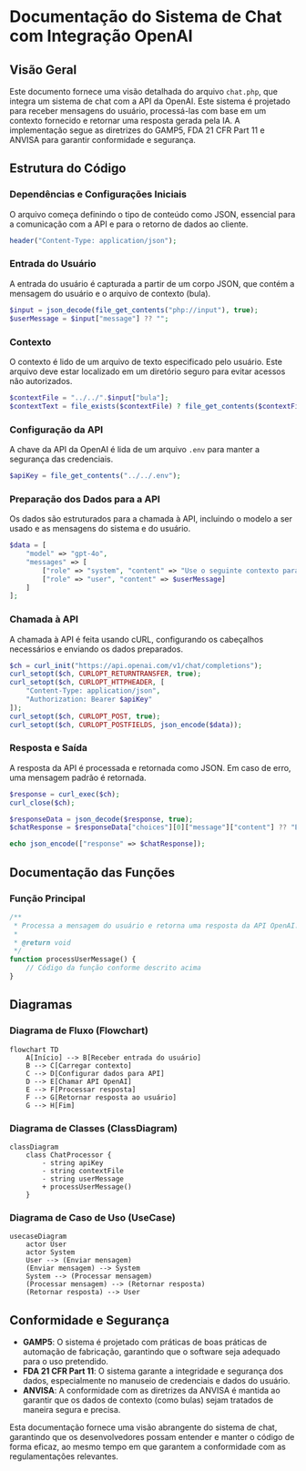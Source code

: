 # Documentação do Sistema de Chat com Integração OpenAI

## Visão Geral

Este documento fornece uma visão detalhada do arquivo `chat.php`, que integra um sistema de chat com a API da OpenAI. Este sistema é projetado para receber mensagens do usuário, processá-las com base em um contexto fornecido e retornar uma resposta gerada pela IA. A implementação segue as diretrizes do GAMP5, FDA 21 CFR Part 11 e ANVISA para garantir conformidade e segurança.

## Estrutura do Código

### Dependências e Configurações Iniciais

O arquivo começa definindo o tipo de conteúdo como JSON, essencial para a comunicação com a API e para o retorno de dados ao cliente.

```php
header("Content-Type: application/json");
```

### Entrada do Usuário

A entrada do usuário é capturada a partir de um corpo JSON, que contém a mensagem do usuário e o arquivo de contexto (bula).

```php
$input = json_decode(file_get_contents("php://input"), true);
$userMessage = $input["message"] ?? "";
```

### Contexto

O contexto é lido de um arquivo de texto especificado pelo usuário. Este arquivo deve estar localizado em um diretório seguro para evitar acessos não autorizados.

```php
$contextFile = "../../".$input["bula"];
$contextText = file_exists($contextFile) ? file_get_contents($contextFile) : "Sem contexto disponível.";
```

### Configuração da API

A chave da API da OpenAI é lida de um arquivo `.env` para manter a segurança das credenciais.

```php
$apiKey = file_get_contents("../../.env");
```

### Preparação dos Dados para a API

Os dados são estruturados para a chamada à API, incluindo o modelo a ser usado e as mensagens do sistema e do usuário.

```php
$data = [
    "model" => "gpt-4o",
    "messages" => [
        ["role" => "system", "content" => "Use o seguinte contexto para responder às perguntas:" . $contextText],
        ["role" => "user", "content" => $userMessage]
    ]
];
```

### Chamada à API

A chamada à API é feita usando cURL, configurando os cabeçalhos necessários e enviando os dados preparados.

```php
$ch = curl_init("https://api.openai.com/v1/chat/completions");
curl_setopt($ch, CURLOPT_RETURNTRANSFER, true);
curl_setopt($ch, CURLOPT_HTTPHEADER, [
    "Content-Type: application/json",
    "Authorization: Bearer $apiKey"
]);
curl_setopt($ch, CURLOPT_POST, true);
curl_setopt($ch, CURLOPT_POSTFIELDS, json_encode($data));
```

### Resposta e Saída

A resposta da API é processada e retornada como JSON. Em caso de erro, uma mensagem padrão é retornada.

```php
$response = curl_exec($ch);
curl_close($ch);

$responseData = json_decode($response, true);
$chatResponse = $responseData["choices"][0]["message"]["content"] ?? "Erro ao obter resposta.";

echo json_encode(["response" => $chatResponse]);
```

## Documentação das Funções

### Função Principal

```php
/**
 * Processa a mensagem do usuário e retorna uma resposta da API OpenAI.
 *
 * @return void
 */
function processUserMessage() {
    // Código da função conforme descrito acima
}
```

## Diagramas

### Diagrama de Fluxo (Flowchart)

```mermaid
flowchart TD
    A[Início] --> B[Receber entrada do usuário]
    B --> C[Carregar contexto]
    C --> D[Configurar dados para API]
    D --> E[Chamar API OpenAI]
    E --> F[Processar resposta]
    F --> G[Retornar resposta ao usuário]
    G --> H[Fim]
```

### Diagrama de Classes (ClassDiagram)

```mermaid
classDiagram
    class ChatProcessor {
        - string apiKey
        - string contextFile
        - string userMessage
        + processUserMessage()
    }
```

### Diagrama de Caso de Uso (UseCase)

```mermaid
usecaseDiagram
    actor User
    actor System
    User --> (Enviar mensagem)
    (Enviar mensagem) --> System
    System --> (Processar mensagem)
    (Processar mensagem) --> (Retornar resposta)
    (Retornar resposta) --> User
```

## Conformidade e Segurança

- **GAMP5**: O sistema é projetado com práticas de boas práticas de automação de fabricação, garantindo que o software seja adequado para o uso pretendido.
- **FDA 21 CFR Part 11**: O sistema garante a integridade e segurança dos dados, especialmente no manuseio de credenciais e dados do usuário.
- **ANVISA**: A conformidade com as diretrizes da ANVISA é mantida ao garantir que os dados de contexto (como bulas) sejam tratados de maneira segura e precisa.

Esta documentação fornece uma visão abrangente do sistema de chat, garantindo que os desenvolvedores possam entender e manter o código de forma eficaz, ao mesmo tempo em que garantem a conformidade com as regulamentações relevantes.